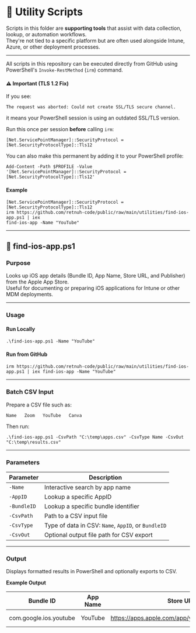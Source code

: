 🧩 Utility Scripts
==================

Scripts in this folder are **supporting tools** that assist with data collection, lookup, or automation workflows.\
They're not tied to a specific platform but are often used alongside Intune, Azure, or other deployment processes.

* * * * *

All scripts in this repository can be executed directly from GitHub using PowerShell's `Invoke-RestMethod` (`irm`) command.

#### ⚠️ Important (TLS 1.2 Fix)

If you see:

`The request was aborted: Could not create SSL/TLS secure channel.`

it means your PowerShell session is using an outdated SSL/TLS version.

Run this once per session **before** calling `irm`:

`[Net.ServicePointManager]::SecurityProtocol = [Net.SecurityProtocolType]::Tls12`

You can also make this permanent by adding it to your PowerShell profile:

`Add-Content -Path $PROFILE -Value '[Net.ServicePointManager]::SecurityProtocol = [Net.SecurityProtocolType]::Tls12'`

#### Example

`[Net.ServicePointManager]::SecurityProtocol = [Net.SecurityProtocolType]::Tls12`\
`irm https://github.com/retnuh-code/public/raw/main/utilities/find-ios-app.ps1 | iex`\
`find-ios-app -Name "YouTube"`

* * * * *

📱 find-ios-app.ps1
-------------------

### Purpose

Looks up iOS app details (Bundle ID, App Name, Store URL, and Publisher) from the Apple App Store.\
Useful for documenting or preparing iOS applications for Intune or other MDM deployments.

* * * * *

### Usage

#### Run Locally

`.\find-ios-app.ps1 -Name "YouTube"`

#### Run from GitHub

`irm https://github.com/retnuh-code/public/raw/main/utilities/find-ios-app.ps1 | iex
find-ios-app -Name "YouTube"`

* * * * *

### Batch CSV Input

Prepare a CSV file such as:

`Name  
Zoom  
YouTube  
Canva`

Then run:

`.\find-ios-app.ps1 -CsvPath "C:\temp\apps.csv" -CsvType Name -CsvOut "C:\temp\results.csv"`

* * * * *

### Parameters

| Parameter | Description |
| --- | --- |
| `-Name` | Interactive search by app name |
| `-AppID` | Lookup a specific AppID |
| `-BundleID` | Lookup a specific bundle identifier |
| `-CsvPath` | Path to a CSV input file |
| `-CsvType` | Type of data in CSV: `Name`, `AppID`, or `BundleID` |
| `-CsvOut` | Optional output file path for CSV export |

* * * * *

### Output

Displays formatted results in PowerShell and optionally exports to CSV.

**Example Output**

| Bundle ID | App Name | Store URL | Publisher |
| --- | --- | --- | --- |
| com.google.ios.youtube | YouTube | https://apps.apple.com/app/youtube/id544007664 | Google LLC |
